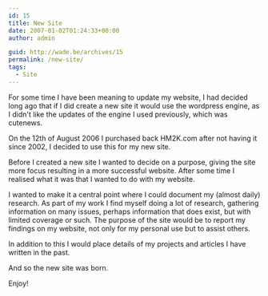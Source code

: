 ```yaml
---
id: 15
title: New Site
date: 2007-01-02T01:24:33+00:00
author: admin

guid: http://wade.be/archives/15
permalink: /new-site/
tags:
  - Site
---
```

<p class="lead">
  For some time I have been meaning to update my website, I had decided long ago that if I did create a new site it would use the wordpress engine, as I didn't like the updates of the engine I used previously, which was cutenews.
</p>

On the 12th of August 2006 I purchased back HM2K.com after not having it since 2002, I decided to use this for my new site.

Before I created a new site I wanted to decide on a purpose, giving the site more focus resulting in a more successful website. After some time I realised what it was that I wanted to do with my website.

I wanted to make it a central point where I could document my (almost daily) research. As part of my work I find myself doing a lot of research, gathering information on many issues, perhaps information that does exist, but with limited coverage or such. The purpose of the site would be to report my findings on my website, not only for my personal use but to assist others.

In addition to this I would place details of my projects and articles I have written in the past.
  
And so the new site was born.

Enjoy!